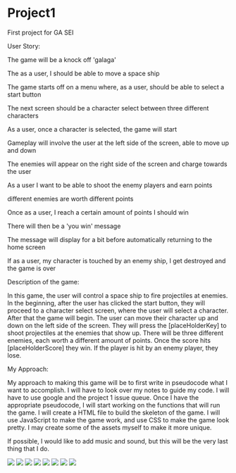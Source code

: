 # Project1
First project for GA SEI


User Story:

The game will be a knock off 'galaga'

The as a user, I should be able to move a space ship

The game starts off on a menu where, as a user, should be able to select a start button

The next screen should be a character select between three different characters

As a user, once a character is selected, the game will start

Gameplay will involve the user at the left side of the screen, able to move up and down

The enemies will appear on the right side of the screen and charge towards the user

As a user I want to be able to shoot the enemy players and earn points

different enemies are worth different points

Once as a user, I reach a certain amount of points I should win

There will then be a 'you win' message

The message will display for a bit before automatically returning to the home screen

If as a user, my character is touched by an enemy ship, I get destroyed and the game is over

Description of the game:

In this game, the user will control a space ship to fire projectiles at enemies. In the beginning, after the user has clicked the start button, they will proceed to a character select screen, where the user will select a character. After that the game will begin. The user can move their character up and down on the left side of the screen. They will press the [placeHolderKey] to shoot projectiles at the enemies that show up. There will be three different enemies, each worth a different amount of points. Once the score hits [placeHolderScore] they win. If the player is hit by an enemy player, they lose.

My Approach:

My approach to making this game will be to first write in pseudocode what I want to accomplish. I will have to look over my notes to guide my code. I will have to use google and the project 1 issue queue. Once I have the appropriate pseudocode, I will start working on the functions that will run the game. I will create a HTML file to build the skeleton of the game. I will use JavaScript to make the game work, and use CSS to make the game look pretty. I may create some of the assets myself to make it more unique.

If possible, I would like to add music and sound, but this will be the very last thing that I do.


![](Img/1.jpg)
![](Img/2.jpg)
![](Img/3.jpg)
![](Img/4.jpg)
![](Img/5.jpg)
![](Img/6.jpg)
![](Img/Loss_Screen.jpg)
![](Img/Win_Screen.jpg)